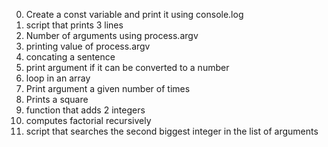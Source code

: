 0. Create a const variable and print it using console.log
1. script that prints 3 lines
2. Number of arguments using process.argv
3. printing value of process.argv
4. concating a sentence
5. print argument if it can be converted to a number
6. loop in an array
7. Print argument a given number of times
8. Prints a square
9. function that adds 2 integers
10. computes factorial recursively
11. script that searches the second biggest integer in the list of arguments
